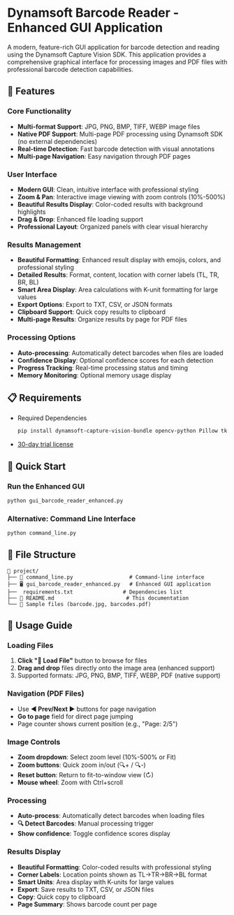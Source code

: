 # Dynamsoft Barcode Reader - Enhanced GUI Application

A modern, feature-rich GUI application for barcode detection and reading using the Dynamsoft Capture Vision SDK. This application provides a comprehensive graphical interface for processing images and PDF files with professional barcode detection capabilities.

## 🚀 Features

### Core Functionality
- **Multi-format Support**: JPG, PNG, BMP, TIFF, WEBP image files
- **Native PDF Support**: Multi-page PDF processing using Dynamsoft SDK (no external dependencies)
- **Real-time Detection**: Fast barcode detection with visual annotations
- **Multi-page Navigation**: Easy navigation through PDF pages

### User Interface
- **Modern GUI**: Clean, intuitive interface with professional styling
- **Zoom & Pan**: Interactive image viewing with zoom controls (10%-500%)
- **Beautiful Results Display**: Color-coded results with background highlights
- **Drag & Drop**: Enhanced file loading support
- **Professional Layout**: Organized panels with clear visual hierarchy

### Results Management
- **Beautiful Formatting**: Enhanced result display with emojis, colors, and professional styling
- **Detailed Results**: Format, content, location with corner labels (TL, TR, BR, BL)
- **Smart Area Display**: Area calculations with K-unit formatting for large values
- **Export Options**: Export to TXT, CSV, or JSON formats
- **Clipboard Support**: Quick copy results to clipboard
- **Multi-page Results**: Organize results by page for PDF files

### Processing Options
- **Auto-processing**: Automatically detect barcodes when files are loaded
- **Confidence Display**: Optional confidence scores for each detection
- **Progress Tracking**: Real-time processing status and timing
- **Memory Monitoring**: Optional memory usage display

## 📋 Requirements

- Required Dependencies

    ```bash
    pip install dynamsoft-capture-vision-bundle opencv-python Pillow tkinterdnd2 psutil
    ```

- [30-day trial license](https://www.dynamsoft.com/customer/license/trialLicense/?product=dcv&package=cross-platform)

## 🎯 Quick Start

### Run the Enhanced GUI
```bash
python gui_barcode_reader_enhanced.py
```
### Alternative: Command Line Interface
```bash
python command_line.py
```

## 📁 File Structure

```
📂 project/
├── 📄 command_line.py                  # Command-line interface
├── 🖥️ gui_barcode_reader_enhanced.py   # Enhanced GUI application
├──  requirements.txt                # Dependencies list
├── 📖 README.md                       # This documentation
└── 🎯 Sample files (barcode.jpg, barcodes.pdf)
```

## 🔧 Usage Guide

### Loading Files
1. **Click "📂 Load File"** button to browse for files
2. **Drag and drop** files directly onto the image area (enhanced support)
3. Supported formats: JPG, PNG, BMP, TIFF, WEBP, PDF (native support)

### Navigation (PDF Files)
- Use **◀ Prev/Next ▶** buttons for page navigation
- **Go to page** field for direct page jumping
- Page counter shows current position (e.g., "Page: 2/5")

### Image Controls
- **Zoom dropdown**: Select zoom level (10%-500% or Fit)
- **Zoom buttons**: Quick zoom in/out (🔍+ / 🔍-)
- **Reset button**: Return to fit-to-window view (↻)
- **Mouse wheel**: Zoom with Ctrl+scroll

### Processing
- **Auto-process**: Automatically detect barcodes when loading files
- **🔍 Detect Barcodes**: Manual processing trigger
- **Show confidence**: Toggle confidence scores display

### Results Display
- **Beautiful Formatting**: Color-coded results with professional styling
- **Corner Labels**: Location points shown as TL→TR→BR→BL format
- **Smart Units**: Area display with K-units for large values
- **Export**: Save results to TXT, CSV, or JSON files
- **Copy**: Quick copy to clipboard
- **Page Summary**: Shows barcode count per page



